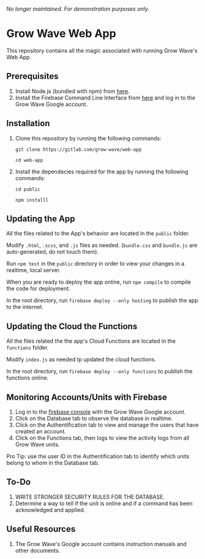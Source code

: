 *No longer maintained. For demonstration purposes only.*

# Grow Wave Web App 

This repository contains all the magic associated with running Grow Wave's Web App.


## Prerequisites

1. Install Node.js (bundled with npm) from [here](https://nodejs.org/en/).
2. Install the Firebase Command Line Interface from [here](https://firebase.google.com/docs/cli#install_the_firebase_cli) and log in to the Grow Wave  Google account.

## Installation

1. Clone this repository by running the following commands:

   ```git clone https://gitlab.com/grow-wave/web-app```

   ```cd web-app```

2. Install the dependecies required for the app by running the following commands:

   ```cd public```

   ```npm installl```

## Updating the App

All the files related to the App's behavior are located in the ```public``` folder.

Modify ```.html```, ```.scss```, and ```.js``` files as needed. (```bundle.css``` and ```bundle.js``` are auto-generated, do not touch them). 

Run ```npm test``` in the ```public``` directory in order to view your changes in a realtime, local server.

When you are ready to deploy the app online, run ```npm compile``` to compile the code  for deployment.

In the root directory, run ```firebase deploy --only hosting``` to publish the app to the internet.


## Updating the Cloud the Functions

All the files related the the app's Cloud Functions are located in the ```functions``` folder.

Modify ```index.js``` as needed tp updated the cloud functions.

In the root directory, run ```firebase deploy --only functions``` to publish the functions online.

## Monitoring Accounts/Units with Firebase

1. Log in to the [firebase console](https://console.firebase.google.com) with the Grow Wave Google account.
2. Click on the Database tab to observe the database in realtime.
3. Click on the Authentification tab to view and manage the users that have created an account.
4. Click on the Functions tab, then logs to view the activity logs from all Grow Wave units.

Pro Tip: use the user ID in the Authentification tab to identify which units belong to whom in the Database tab.

## To-Do 
1. WRITE STRONGER SECURITY RULES FOR THE DATABASE.
2. Determine a way to tell if the unit is online and if a command has been acknowledged and applied.

## Useful Resources

1. The Grow Wave's Google account contains instruction manuals and other documents.
